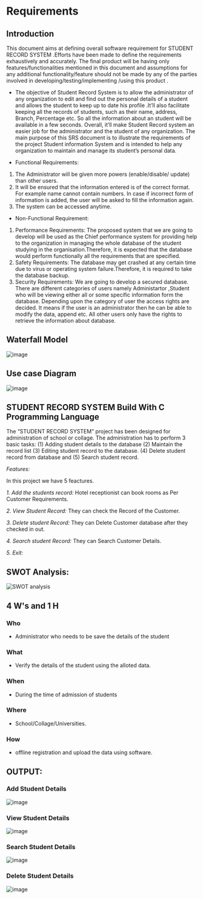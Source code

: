 # Requirements
## Introduction
This document aims at defining overall software requirement for STUDENT RECORD SYSTEM .Efforts have been made to define the requirements exhaustively and accurately. The final product will be having only features/functionalities mentioned in this document and assumptions for any additional functionality/feature should not be made by any of the parties involved in developing/testing/implementing /using this product .
* The objective of Student Record System is to allow the administrator of any organization to edit and find out the personal details of a student and allows the student to keep up to date his profile .It’ll also facilitate keeping all the records of students, such as their name, address, Branch, Percentage etc. So all the information about an student will be available in a few seconds. Overall, it’ll make Student Record system an easier job for the administrator and the student of any organization. The main purpose of this SRS document is to illustrate the requirements of the project Student information System and is intended to help any organization to maintain and manage its student’s personal data.

* Functional Requirements:
1. The Administrator will be given more powers (enable/disable/ update) than other users.
2. It will be ensured that the information entered is of the correct format. For example name cannot contain numbers. In case if incorrect form of information is added, the user will be asked to fill the information again.
3. The system can be accessed anytime.


* Non-Functional Requirement:
 1. Performance Requirements:
 The proposed system that we are going to develop will be used as the Chief performance system for providing help to the organization in managing the whole database of the student studying in the organisation.Therefore, it is expected that the database would perform functionally all the requirements that are specified.
 2. Safety Requirements:
 The database may get crashed at any certain time due to virus or operating system failure.Therefore, it is required to take the database backup.
 3. Security Requirements:
 We are going to develop a secured database. There are different categories of users namely Administartor ,Student who will be viewing     either all or some specific information form the database. Depending upon the category of user the access rights are decided. It means if the user is an administrator then he can be able to modify the data, append etc. All other users only have the rights to retrieve the information about database.
## Waterfall Model
![image](03_Requirements/Diagrams/waterfall-method.webp)
## Use case Diagram
![image](03_Requirements/Diagrams/Use-Case-Diagram.webp)
## STUDENT RECORD SYSTEM Build With C Programming Language

The “STUDENT RECORD SYSTEM” project has been designed for administration of school or collage. 
The administration has to perform 3 basic tasks: (1) Adding student details to the database (2) Maintain the record list (3) Editing student record to the database. (4) Delete student record from database and (5) Search student record.

*Features:*

In this project we have 5 feactures.

*1. Add the students record:*
Hotel receptionist can book rooms as Per Customer Requirements.

*2. View Student Record:*
They can check the Record of the Customer.

*3. Delete student Record:*
They can Delete Customer database after they checked in out.

*4. Search student Record:*
They can Search Customer Details.

*5. Exit:*
## SWOT Analysis:
![SWOT analysis](https://github.com/Rohi-13/M1_Mini-Project_March_14/blob/main/03_Requirements/Swot%20analysis.jpg)
## 4 W's and 1 H
### Who
* Administrator who needs to be save the details of the student
### What
* Verify the details of the student using the alloted data.
### When
* During the time of admission of students
### Where
* School/Collage/Universities.
### How
* offline registration and upload the data using software.

## OUTPUT:
### Add Student Details
![image](https://github.com/Rohi-13/M1_Mini-Project_March_14/blob/main/03_Requirements/04_Output/Screenshot%201.png)
### View Student Details
![image](https://github.com/Rohi-13/M1_Mini-Project_March_14/blob/main/03_Requirements/04_Output/Screenshot%202.png)
### Search Student Details
![image](https://github.com/Rohi-13/M1_Mini-Project_March_14/blob/main/03_Requirements/04_Output/Screenshot%203.png)
### Delete Student Details
![image](https://github.com/Rohi-13/M1_Mini-Project_March_14/blob/main/03_Requirements/04_Output/Screenshot%204.png)
